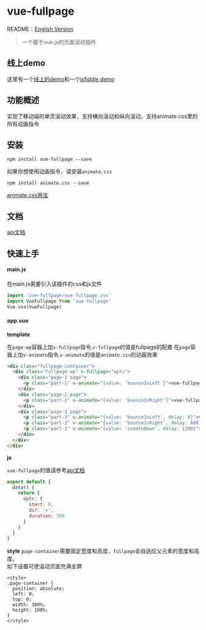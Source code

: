 # vue-fullpage

README：[English Version](https://github.com/wendaosanshou/vue-fullpage/blob/master/README.md)
> 一个基于vue.js的页面滚动插件

## 线上demo
这里有一个[线上的demo](http://vue.fecss.com/vue-fullpage/)和一个[jsfiddle demo](https://jsfiddle.net/wendaosanshou/4b6p5ujt/10/#)

## 功能概述
实现了移动端的单页滚动效果，支持横向滚动和纵向滚动，支持animate.css里的所有动画指令

## 安装
```
npm install vue-fullpage --save
```
如果你想使用动画指令，请安装``animate.css``
```
npm install animate.css --save
```
[animate.css用法](https://daneden.github.io/animate.css/)

## 文档
[api文档](https://github.com/wendaosanshou/vue-fullpage/blob/master/doc/api_cn.md)

## 快速上手

#### main.js
在main.js需要引入该插件的css和js文件

```js
import 'vue-fullpage/vue-fullpage.css'
import VueFullpage from 'vue-fullpage'
Vue.use(VueFullpage)
```

#### app.vue

**template**

在``page-wp``容器上加``v-fullpage``指令,``v-fullpage``的值是fullpage的配置
在``page``容器上加``v-animate``指令,``v-animate``的值是``animate.css``的动画效果
```html
<div class="fullpage-container">
  <div class="fullpage-wp" v-fullpage="opts">
    <div class="page-1 page">
      <p class="part-1" v-animate="{value: 'bounceInLeft'}">vue-fullpage</p>
    </div>
    <div class="page-2 page">
      <p class="part-2" v-animate="{value: 'bounceInRight'}">vue-fullpage</p>
    </div>
    <div class="page-3 page">
      <p class="part-3" v-animate="{value: 'bounceInLeft', delay: 0}">vue-fullpage</p>
      <p class="part-3" v-animate="{value: 'bounceInRight', delay: 600}">vue-fullpage</p>
      <p class="part-3" v-animate="{value: 'zoomInDown', delay: 1200}">vue-fullpage</p>
    </div>
  </div>
</div>
```

**js**

``vue-fullpage``的值请参考[api文档](https://github.com/wendaosanshou/vue-fullpage/blob/master/doc/api_cn.md)
```js
export default {
  data() {
    return {
      opts: {
        start: 0,
        dir: 'v',
        duration: 500
      }
    }
  }
}
```

**style**
``page-container``需要固定宽度和高度，``fullpage``会自适应父元素的宽度和高度。  
如下设置可使滚动页面充满全屏
```
<style>
.page-container {
  position: absolute;
  left: 0;
  top: 0;
  width: 100%;
  height: 100%;
}
</style>
```
